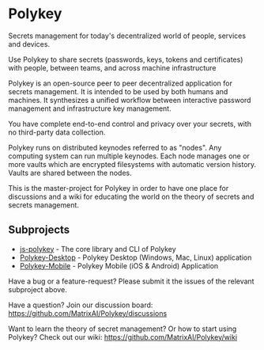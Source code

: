 # Polykey

Secrets management for today's decentralized world of people, services and devices. 

Use Polykey to share secrets (passwords, keys, tokens and certificates) with people, between teams, and across machine infrastructure

Polykey is an open-source peer to peer decentralized application for secrets management. It is intended to be used by both humans and machines. It synthesizes a unified workflow between interactive password management and infrastructure key management.

You have complete end-to-end control and privacy over your secrets, with no third-party data collection.

Polykey runs on distributed keynodes referred to as "nodes". Any computing system can run multiple keynodes. Each node manages one or more vaults which are encrypted filesystems with automatic version history. Vaults are shared between the nodes.

This is the master-project for Polykey in order to have one place for discussions and a wiki for educating the world on the theory of secrets and secrets management.

## Subprojects

* [js-polykey](https://github.com/MatrixAI/js-polykey) - The core library and CLI of Polykey
* [Polykey-Desktop](https://github.com/MatrixAI/Polykey-Desktop) - Polykey Desktop (Windows, Mac, Linux) application
* [Polykey-Mobile](https://github.com/MatrixAI/Polykey-Mobile) - Polykey Mobile (iOS & Android) Application

Have a bug or a feature-request? Please submit it the issues of the relevant subproject above.

Have a question? Join our discussion board: 
https://github.com/MatrixAI/Polykey/discussions

Want to learn the theory of secret management? Or how to start using Polykey? Check out our wiki: https://github.com/MatrixAI/Polykey/wiki